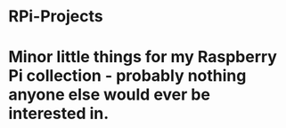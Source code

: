 # RPi-Projects
# Minor little things for my Raspberry Pi collection - probably nothing anyone else would ever be interested in.
